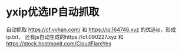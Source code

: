 # yxip优选IP自动抓取

自动抓取  https://cf.vvhan.com/ 和 https://ip.164746.xyz 的优选ip，形成ip.txt，
还有js自动生成的https://cf.090227.xyz 和 https://stock.hostmonit.com/CloudFlareYes

